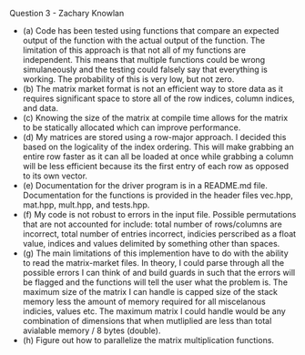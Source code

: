 Question 3 - Zachary Knowlan

- (a) Code has been tested using functions that compare an expected output of the function with the actual output of the function. The limitation of this approach is that not all of my functions are independent. This means that multiple functions could be wrong simulaneously and the testing could falsely say that everything is working. The probability of this is very low, but not zero.
- (b) The matrix market format is not an efficient way to store data as it requires significant space to store all of the row indices, column indices, and data.
- (c) Knowing the size of the matrix at compile time allows for the matrix to be statically allocated which can improve performance.
- (d) My matrices are stored using a row-major approach. I decided this based on the logicality of the index ordering. This will make grabbing an entire row faster as it can all be loaded at once while grabbing a column will be less efficient because its the first entry of each row as opposed to its own vector.
- (e) Documentation for the driver program is in a README.md file. Documentation for the functions is provided in the header files vec.hpp, mat.hpp, mult.hpp, and tests.hpp.
- (f) My code is not robust to errors in the input file. Possible permutations that are not accounted for include: total number of rows/columns are incorrect, total number of entries incorrect, indicies perscribed as a float value, indices and values delimited by something other than spaces.
- (g) The main limitations of this implemention have to do with the ability to read the matrix-market files. In theory, I could parse through all the possible errors I can think of and build guards in such that the errors will be flagged and the functions will tell the user what the problem is. The maximum size of the matrix I can handle is capped size of the stack memory less the amount of memory required for all miscelanous indicies, values etc. The maximum matrix I could handle would be any combination of dimensions that when mutliplied are less than total avialable memory / 8 bytes (double).
- (h) Figure out how to parallelize the matrix multiplication functions.
